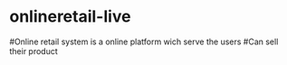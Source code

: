 # onlineretail-live
#Online retail system is a online platform wich serve the users 
#Can sell their product 
